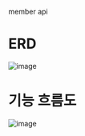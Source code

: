 member api
# ERD
![image](https://user-images.githubusercontent.com/97418768/228400990-7cdaa482-6710-42a2-9712-553871d59b1e.png)

# 기능 흐름도 
![image](https://user-images.githubusercontent.com/97418768/227470605-61caaa58-5609-4584-8c55-6d6366569448.png)
